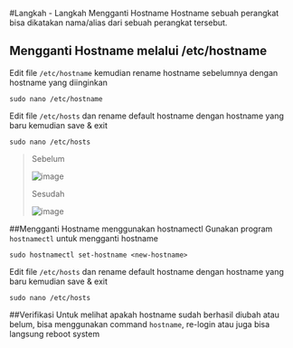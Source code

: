 #Langkah - Langkah Mengganti Hostname
Hostname sebuah perangkat bisa dikatakan nama/alias dari sebuah perangkat tersebut.
## Mengganti Hostname melalui /etc/hostname
Edit file `/etc/hostname` kemudian rename hostname sebelumnya dengan hostname yang diinginkan

    sudo nano /etc/hostname

Edit file `/etc/hosts` dan rename default hostname dengan hostname yang baru kemudian save & exit

    sudo nano /etc/hosts

> Sebelum
> 
> ![image](https://github.com/diotriandika/learn-networking/assets/109568349/ef2ca9f0-6f87-464b-8677-5f003e91ae37)
>
> Sesudah
>
> ![image](https://github.com/diotriandika/learn-networking/assets/109568349/edc7b603-1d70-4ae4-b8b6-0f480fcda632)

##Mengganti Hostname menggunakan hostnamectl
Gunakan program `hostnamectl` untuk mengganti hostname

    sudo hostnamectl set-hostname <new-hostname>

Edit file `/etc/hosts` dan rename default hostname dengan hostname yang baru kemudian save & exit

    sudo nano /etc/hosts

##Verifikasi
Untuk melihat apakah hostname sudah berhasil diubah atau belum, bisa menggunakan command `hostname`, re-login atau juga bisa langsung reboot system
